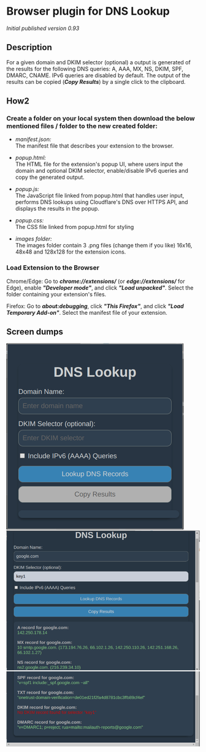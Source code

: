 # Browser plugin for DNS Lookup


_Initial published version 0.93_

## Description

For a given domain and DKIM selector (optional) a output is generated of the results for the following DNS queries: A, AAA, MX, NS, DKIM, SPF, DMARC, CNAME. IPv6 queries are disabled by default. The output of the results can be copied (***Copy Results***) by a single click to the clipboard.

## How2

### Create a folder on your local system then download the below mentioned files / folder to the new created folder:

- _manifest.json:_  
The manifest file that describes your extension to the browser.

- _popup.html:_  
The HTML file for the extension's popup UI, where users input the domain and optional DKIM selector, enable/disable IPv6 queries and copy the generated output.

- _popup.js:_  
The JavaScript file linked from popup.html that handles user input, performs DNS lookups using Cloudflare's DNS over HTTPS API, and displays the results in the popup.

- _popup.css:_  
The CSS file linked from popup.html for styling

- _images folder:_  
The images folder contain 3 .png files (change them if you like) 16x16, 48x48 and 128x128 for the extension icons.

### Load Extension to the Browser  
Chrome/Edge: Go to ***chrome://extensions/*** (or ***edge://extensions/*** for Edge), enable ***"Developer mode"***, and click ***"Load unpacked"***. Select the folder containing your extension's files.  
  
Firefox: Go to ***about:debugging***, click ***"This Firefox"***, and click ***"Load Temporary Add-on"***. Select the manifest file of your extension.



## Screen dumps


![initial_popup](assets/initial_popup.png)
![result1](assets/result1.png)
![result2](assets/result2.png)